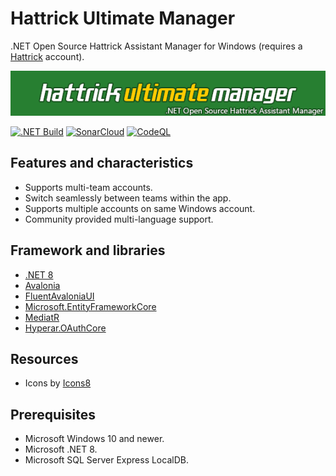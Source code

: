# Hattrick Ultimate Manager
.NET Open Source Hattrick Assistant Manager for Windows (requires a [Hattrick][1] account).

![HUM Logo][2]

[![.NET Build](https://github.com/hyperar/hattrick-ultimate-manager/actions/workflows/dotnet-build.yml/badge.svg)](https://github.com/hyperar/hattrick-ultimate-manager/actions/workflows/dotnet-build.yml)
[![SonarCloud](https://github.com/hyperar/hattrick-ultimate-manager/actions/workflows/sonarcloud.yml/badge.svg)](https://github.com/hyperar/hattrick-ultimate-manager/actions/workflows/sonarcloud.yml)
[![CodeQL](https://github.com/hyperar/hattrick-ultimate-manager/actions/workflows/github-code-scanning/codeql/badge.svg)](https://github.com/hyperar/hattrick-ultimate-manager/actions/workflows/github-code-scanning/codeql)

## Features and characteristics
- Supports multi-team accounts.
- Switch seamlessly between teams within the app.
- Supports multiple accounts on same Windows account.
- Community provided multi-language support.

## Framework and libraries
- [.NET 8][3]
- [Avalonia][4]
- [FluentAvaloniaUI][5]
- [Microsoft.EntityFrameworkCore][6]
- [MediatR][7]
- [Hyperar.OAuthCore][8]

## Resources
- Icons by [Icons8][9]

## Prerequisites
- Microsoft Windows 10 and newer.
- Microsoft .NET 8.
- Microsoft SQL Server Express LocalDB.

[1]: https://www.hattrick.org
[2]: https://github.com/hyperar/hattrick-ultimate-manager/raw/master/resources/logo.png
[3]: https://dotnet.microsoft.com/es-es/download/dotnet/8.0
[4]: https://www.nuget.org/packages/Avalonia
[5]: https://www.nuget.org/packages/FluentAvaloniaUI
[6]: https://www.nuget.org/packages/Microsoft.EntityFrameworkCore
[7]: https://www.nuget.org/packages/MediatR
[8]: https://www.nuget.org/packages/Hyperar.OAuthCore
[9]: https://icons8.com/
